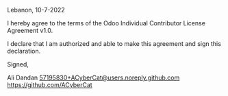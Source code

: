 Lebanon, 10-7-2022

I hereby agree to the terms of the Odoo Individual Contributor License
Agreement v1.0.

I declare that I am authorized and able to make this agreement and sign this
declaration.

Signed,

Ali Dandan 57195830+ACyberCat@users.noreply.github.com https://github.com/ACyberCat